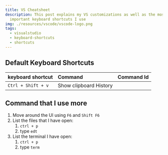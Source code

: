 ```yaml
---
title: VS Cheatsheet
description: This post explains my VS customizations as well as the most
  important keyboard shortcuts I use
img: ./resources/vscode/vscode-logo.png
tags:
  - visualstudio
  - keyboard-shortcuts
  - shortcuts
---
```


## Default Keyboard Shortcuts

| keyboard shortcut  | Command                | Command Id |
| :----------------- | :--------------------- | :--------- |
| `Ctrl + Shift + v` | Show clipboard History |            |

## Command that I use more

1. Move around the UI using `F6` and `Shift F6`
2. List the files that I have open:
   1. `ctrl + p `
   2. type `edt`
3. List the terminal I have open:
   1. `ctrl + p `
   2. type `term`

<!-- ## References -->
<!-- Use Visual Studio Clipboard, search command id in the keyboard settings -->
<!-- Ctrl + Shift + V -->
<!-- Use Visual Studio Toolbox to save most used classes -->
<!-- https://stackoverflow.com/questions/4872563/where-does-visual-studio-save-code-blocks-that-are-dragged-on-the-toolbox -->
